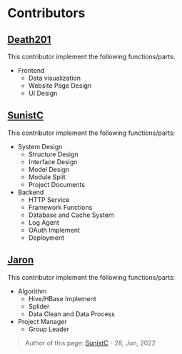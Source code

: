 # Contributors

## [Death201](https://github.com/Death201)

This contributor implement the following functions/parts:

+ Frontend
    + Data visualization
    + Website Page Design
    + UI Design

## [SunistC](https://github.com/sunist-c)

This contributor implement the following functions/parts:

+ System Design
    + Structure Design
    + Interface Design
    + Model Design
    + Module Split
    + Project Documents
+ Backend
    + HTTP Service
    + Framework Functions
    + Database and Cache System
    + Log Agent
    + OAuth Implement
    + Deployment

## [Jaron](https://github.com/Jaron-Jiang)

This contributor implement the following functions/parts:

+ Algorithm
    + Hive/HBase Implement
    + Splider
    + Data Clean and Data Process
+ Project Manager
    + Group Leader

> Author of this page: [SunistC](https://www.sunist.cn) - 28, Jun, 2022